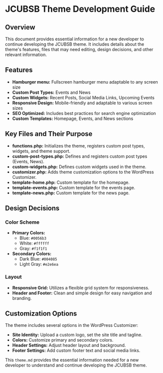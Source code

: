 # JCUBSB Theme Development Guide

## Overview
This document provides essential information for a new developer to continue developing the JCUBSB theme. It includes details about the theme's features, files that may need editing, design decisions, and other relevant information.

## Features
- **Hamburger menu:** Fullscreen hamburger menu adaptable to any screen size
- **Custom Post Types:** Events and News
- **Custom Widgets:** Recent Posts, Social Media Links, Upcoming Events
- **Responsive Design:** Mobile-friendly and adaptable to various screen sizes
- **SEO Optimized:** Includes best practices for search engine optimization
- **Custom Templates:** Homepage, Events, and News sections

## Key Files and Their Purpose
- **functions.php:** Initializes the theme, registers custom post types, widgets, and theme support.
- **custom-post-types.php:** Defines and registers custom post types (Events, News).
- **custom-widgets.php:** Defines custom widgets used in the theme.
- **customizer.php:** Adds theme customization options to the WordPress Customizer.
- **template-home.php:** Custom template for the homepage.
- **template-events.php:** Custom template for the events page.
- **template-news.php:** Custom template for the news page.

## Design Decisions
### Color Scheme
- **Primary Colors:** 
  - Blue: `#0056b3`
  - White: `#ffffff`
  - Gray: `#f1f1f1`
- **Secondary Colors:** 
  - Dark Blue: `#004085`
  - Light Gray: `#e2e6ea`

### Layout
- **Responsive Grid:** Utilizes a flexible grid system for responsiveness.
- **Header and Footer:** Clean and simple design for easy navigation and branding.

## Customization Options
The theme includes several options in the WordPress Customizer:
- **Site Identity:** Upload a custom logo, set the site title and tagline.
- **Colors:** Customize primary and secondary colors.
- **Header Settings:** Adjust header layout and background.
- **Footer Settings:** Add custom footer text and social media links.



This `theme.md` provides the essential information needed for a new developer to understand and continue developing the JCUBSB theme.

